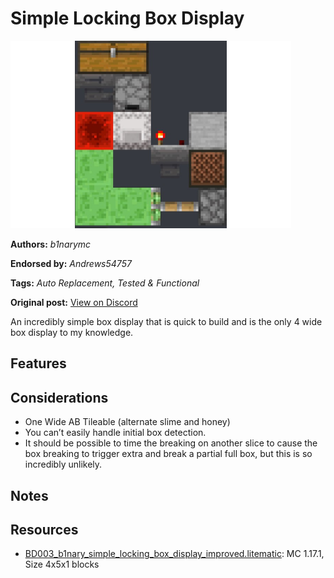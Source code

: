 # Simple Locking Box Display
<img alt="906939952040910948-unknown.png" src="images/906939952040910948-unknown.png?raw=1" height="300px">

**Authors:** *b1narymc*

**Endorsed by:** *Andrews54757*

**Tags:** *Auto Replacement, Tested & Functional*

**Original post:** [View on Discord](https://discord.com/channels/1375556143186837695/1388317211923582976)

An incredibly simple box display that is quick to build and is the only 4 wide box display to my knowledge.
## Features

## Considerations
- One Wide AB Tileable (alternate slime and honey)
- You can’t easily handle initial box detection.
- It should be possible to time the breaking on another slice to cause the box breaking to trigger extra and break a partial full box, but this is so incredibly unlikely.
## Notes

## Resources
- [BD003_b1nary_simple_locking_box_display_improved.litematic](attachments/BD003_b1nary_simple_locking_box_display_improved.litematic): MC 1.17.1, Size 4x5x1 blocks
